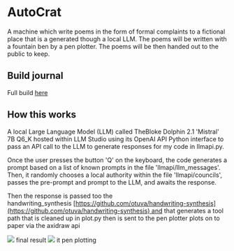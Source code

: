 # AutoCrat
 A machine which write poems in the form of formal complaints to a fictional place that is a generated though a local LLM. The poems will be written with a fountain ben by a pen plotter. The poems will be then handed out to the public to keep.

## Build journal

Full build [here](http://[alex](http://alexmakes.net/projects/autocrat.html))

## How this works 

A local Large Language Model (LLM) called TheBloke Dolphin 2.1 'Mistral' 7B Q6_K hosted within LLM Studio using its OpenAI API Python interface to pass an API call to the LLM to generate responses for my code in llmapi.py.

Once the user presses the button 'Q' on the keyboard, the code generates a prompt based on a list of known prompts in the file 'llmapi/llm_messages'. Then, it randomly chooses a local authority within the file 'llmapi/councils', passes the pre-prompt and prompt to the LLM, and awaits the response.


Then the response is passed too the handwriting_synthesis [https://github.com/otuva/handwriting-synthesis](https://github.com/otuva/handwriting-synthesis) and that generates a tool path that is cleaned up in plot.py then is sent to the pen plotter plots on to paper via the axidraw api

![](attachments/Pasted%20image%2020240401221055.png)
final result 
![](attachments/Pasted%20image%2020240401221133.png)
 it pen plotting 

